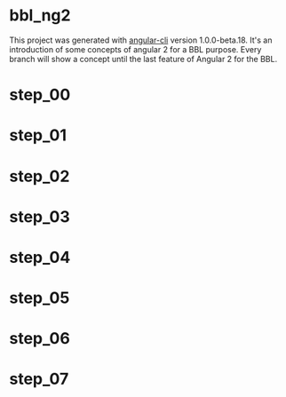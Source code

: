 # bbl_ng2
This project was generated with [angular-cli](https://github.com/angular/angular-cli) version 1.0.0-beta.18.
It's an introduction of some concepts of angular 2 for a BBL purpose.
Every branch will show a concept until the last feature of Angular 2 for the BBL.

# step_00

# step_01

# step_02

# step_03

# step_04

# step_05

# step_06

# step_07
